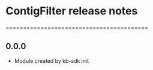 # ContigFilter release notes
=========================================

0.0.0
-----
* Module created by kb-sdk init
